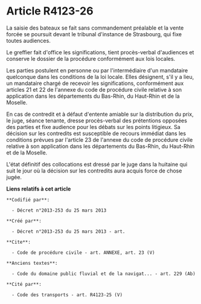 # Article R4123-26

La saisie des bateaux se fait sans commandement préalable et la vente forcée se poursuit devant le tribunal d'instance de
Strasbourg, qui fixe toutes audiences. 

Le greffier fait d'office les significations, tient procès-verbal d'audiences et conserve le dossier de la procédure
conformément aux lois locales. 

Les parties postulent en personne ou par l'intermédiaire d'un mandataire quelconque dans les conditions de la loi locale.
Elles désignent, s'il y a lieu, un mandataire chargé de recevoir les significations, conformément aux articles 21 et 22 de
l'annexe du code de procédure civile relative à son application dans les départements du Bas-Rhin, du Haut-Rhin et de la
Moselle. 

En cas de contredit et à défaut d'entente amiable sur la distribution du prix, le juge, séance tenante, dresse procès-verbal
des prétentions opposées des parties et fixe audience pour les débats sur les points litigieux. Sa décision sur les
contredits est susceptible de recours immédiat dans les conditions prévues par l'article 23 de l'annexe du code de procédure
civile relative à son application dans les départements du Bas-Rhin, du Haut-Rhin et de la Moselle. 

L'état définitif des collocations est dressé par le juge dans la huitaine qui suit le jour où la décision sur les contredits
aura acquis force de chose jugée.

**Liens relatifs à cet article**

	**Codifié par**:

	  - Décret n°2013-253 du 25 mars 2013

	**Créé par**:

	  - Décret n°2013-253 du 25 mars 2013 - art.

	**Cite**:

	  - Code de procédure civile - art. ANNEXE, art. 23 (V)

	**Anciens textes**:

	  - Code du domaine public fluvial et de la navigat... - art. 229 (Ab)

	**Cité par**:

	  - Code des transports - art. R4123-25 (V)
